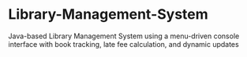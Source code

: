 # Library-Management-System
Java-based Library Management System using a menu-driven console interface with book tracking, late fee calculation, and dynamic updates
